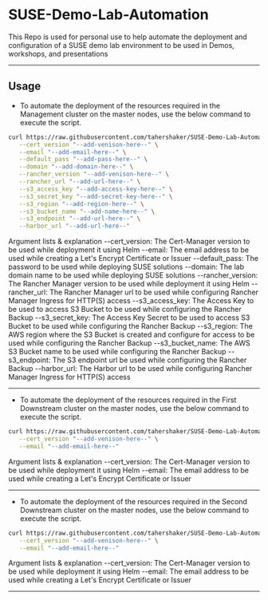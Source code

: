 # SUSE-Demo-Lab-Automation

This Repo is used for personal use to help automate the deployment and configuration of a SUSE demo lab environment to be used in Demos, workshops, and presentations

---

## Usage

- To automate the deployment of the resources required in the Management cluster on the master nodes, use the below command to execute the script.
```bash
curl https://raw.githubusercontent.com/tahershaker/SUSE-Demo-Lab-Automation/refs/heads/main/config-files/mgmt-master-01.sh | bash -s -- \
   --cert_version "--add-venison-here--" \
   --email "--add-email-here--" \
   --default_pass "--add-pass-here--" \
   --domain "--add-domain-here--" \
   --rancher_version "--add-venison-here--" \
   --rancher_url "--add-url-here--" \
   --s3_access_key "--add-access-key-here--" \
   --s3_secret_key "--add-secret-key-here--" \
   --s3_region "--add-region-here--" \
   --s3_bucket_name "--add-name-here--" \
   --s3_endpoint "--add-url-here--" \
   --harbor_url "--add-url-here--"
```
Argument lists & explanation
--cert_version: The Cert-Manager version to be used while deployment it using Helm
--email: The email address to be used while creating a Let's Encrypt Certificate or Issuer
--default_pass: The password to be used while deploying SUSE solutions
--domain: The lab domain name to be used while deploying SUSE solutions
--rancher_version: The Rancher Manager version to be used while deployment it using Helm
--rancher_url: The Rancher Manager url to be used while configuring Rancher Manager Ingress for HTTP(S) access
--s3_access_key: The Access Key to be used to access S3 Bucket to be used while configuring the Rancher Backup
--s3_secret_key: The Access Key Secret to be used to access S3 Bucket to be used while configuring the Rancher Backup
--s3_region: The AWS region where the S3 Bucket is created and configure for access to be used while configuring the Rancher Backup
--s3_bucket_name: The AWS S3 Bucket name to be used while configuring the Rancher Backup
--s3_endpoint: The S3 endpoint url be used while configuring the Rancher Backup
--harbor_url: The Harbor url to be used while configuring Rancher Manager Ingress for HTTP(S) access

---

- To automate the deployment of the resources required in the First Downstream cluster on the master nodes, use the below command to execute the script.
```bash
curl https://raw.githubusercontent.com/tahershaker/SUSE-Demo-Lab-Automation/refs/heads/main/config-files/dsc-01-master-01.sh | bash -s -- \
   --cert_version "--add-venison-here--" \
   --email "--add-email-here--"
```

Argument lists & explanation
--cert_version: The Cert-Manager version to be used while deployment it using Helm
--email: The email address to be used while creating a Let's Encrypt Certificate or Issuer

---

- To automate the deployment of the resources required in the Second Downstream cluster on the master nodes, use the below command to execute the script.
```bash
curl https://raw.githubusercontent.com/tahershaker/SUSE-Demo-Lab-Automation/refs/heads/main/config-files/dsc-02-master-01.sh | bash -s -- \
   --cert_version "--add-venison-here--" \
   --email "--add-email-here--"
```

Argument lists & explanation
--cert_version: The Cert-Manager version to be used while deployment it using Helm
--email: The email address to be used while creating a Let's Encrypt Certificate or Issuer

---